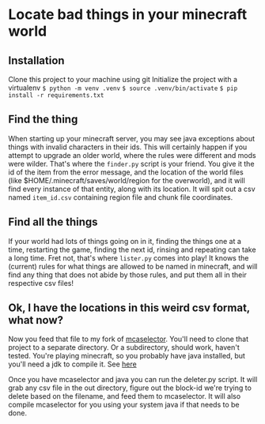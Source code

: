 # Locate bad things in your minecraft world

## Installation
Clone this project to your machine using git
Initialize the project with a virtualenv
`$ python -m venv .venv`
`$ source .venv/bin/activate`
`$ pip install -r requirements.txt`

## Find the thing
When starting up your minecraft server, you may see java exceptions about things with invalid characters in their ids.
This will certainly happen if you attempt to upgrade an older world, where the rules were different and mods were wilder.
That's where the `finder.py` script is your friend. You give it the id of the item from the error message, and the location
of the world files (like $HOME/.minecraft/saves/world/region for the overworld), and it will find every instance of
that entity, along with its location. It will spit out a csv named `item_id.csv` containing region file and chunk file coordinates.

## Find all the things
If your world had lots of things going on in it, finding the things one at a time, restarting the game, finding the next id,
rinsing and repeating can take a long time. Fret not, that's where `lister.py` comes into play! It knows the (current) rules
for what things are allowed to be named in minecraft, and will find any thing that does not abide by those rules, and put
them all in their respective csv files!

## Ok, I have the locations in this weird csv format, what now?
Now you feed that file to my fork of [mcaselector](https://www.github.com/bjornsnoen/mcaselector).
You'll need to clone that project to a separate directory. Or a subdirectory, should work, haven't tested.
You're playing minecraft, so you probably have java installed, but you'll need a jdk to compile it. See [here](https://github.com/bjornsnoen/mcaselector#download-and-installation)

Once you have mcaselector and java you can run the deleter.py script. It will grab any csv file in the out directory,
figure out the block-id we're trying to delete based on the filename, and feed them to mcaselector. It will also
compile mcaselector for you using your system java if that needs to be done.